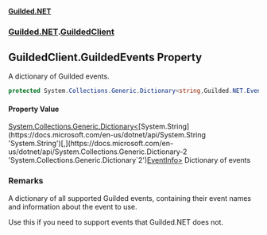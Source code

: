 
#### [Guilded.NET](index 'index')
### [Guilded.NET](index#Guilded_NET 'Guilded.NET').[GuildedClient](GuildedClient 'Guilded.NET.GuildedClient')
## GuildedClient.GuildedEvents Property
A dictionary of Guilded events.  
```csharp
protected System.Collections.Generic.Dictionary<string,Guilded.NET.EventInfo> GuildedEvents { get; set; }
```

#### Property Value
[System.Collections.Generic.Dictionary&lt;](https://docs.microsoft.com/en-us/dotnet/api/System.Collections.Generic.Dictionary-2 'System.Collections.Generic.Dictionary`2')[System.String](https://docs.microsoft.com/en-us/dotnet/api/System.String 'System.String')[,](https://docs.microsoft.com/en-us/dotnet/api/System.Collections.Generic.Dictionary-2 'System.Collections.Generic.Dictionary`2')[EventInfo](EventInfo 'Guilded.NET.EventInfo')[&gt;](https://docs.microsoft.com/en-us/dotnet/api/System.Collections.Generic.Dictionary-2 'System.Collections.Generic.Dictionary`2')
Dictionary of events
### Remarks
A dictionary of all supported Guilded events, containing their event names and information about the event to use.



Use this if you need to support events that Guilded.NET does not.
